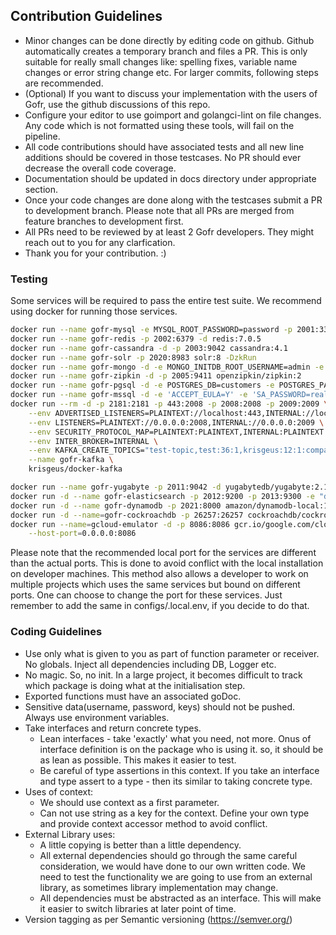 ## Contribution Guidelines
* Minor changes can be done directly by editing code on github. Github automatically creates a temporary branch and
  files a PR. This is only suitable for really small changes like: spelling fixes, variable name changes or error string
  change etc. For larger commits, following steps are recommended.
* (Optional) If you want to discuss your implementation with the users of Gofr, use the github discussions of this repo.
* Configure your editor to use goimport and golangci-lint on file changes. Any code which is not formatted using these
  tools, will fail on the pipeline.
* All code contributions should have associated tests and all new line additions should be covered in those testcases.
  No PR should ever decrease the overall code coverage.
* Documentation should be updated in docs directory under appropriate section.
* Once your code changes are done along with the testcases submit a PR to development branch. Please note that all PRs
  are merged from feature branches to development first.
* All PRs need to be reviewed by at least 2 Gofr developers. They might reach out to you for any clarfication.
* Thank you for your contribution. :)

### Testing
Some services will be required to pass the entire test suite. We recommend using docker for running those services.
  ```bash
  docker run --name gofr-mysql -e MYSQL_ROOT_PASSWORD=password -p 2001:3306 -d mysql:8.0.30
  docker run --name gofr-redis -p 2002:6379 -d redis:7.0.5
  docker run --name gofr-cassandra -d -p 2003:9042 cassandra:4.1
  docker run --name gofr-solr -p 2020:8983 solr:8 -DzkRun
  docker run --name gofr-mongo -d -e MONGO_INITDB_ROOT_USERNAME=admin -e MONGO_INITDB_ROOT_PASSWORD=admin123 -p 2004:27017 mongo:6.0.2
  docker run --name gofr-zipkin -d -p 2005:9411 openzipkin/zipkin:2
  docker run --name gofr-pgsql -d -e POSTGRES_DB=customers -e POSTGRES_PASSWORD=root123 -p 2006:5432 postgres:15.1
  docker run --name gofr-mssql -d -e 'ACCEPT_EULA=Y' -e 'SA_PASSWORD=reallyStrongPwd123' -p 2007:1433 mcr.microsoft.com/azure-sql-edge
  docker run --rm -d -p 2181:2181 -p 443:2008 -p 2008:2008 -p 2009:2009 \
      --env ADVERTISED_LISTENERS=PLAINTEXT://localhost:443,INTERNAL://localhost:2009 \
      --env LISTENERS=PLAINTEXT://0.0.0.0:2008,INTERNAL://0.0.0.0:2009 \
      --env SECURITY_PROTOCOL_MAP=PLAINTEXT:PLAINTEXT,INTERNAL:PLAINTEXT \
      --env INTER_BROKER=INTERNAL \
      --env KAFKA_CREATE_TOPICS="test-topic,test:36:1,krisgeus:12:1:compact" \
      --name gofr-kafka \
      krisgeus/docker-kafka

  docker run --name gofr-yugabyte -p 2011:9042 -d yugabytedb/yugabyte:2.14.5.0-b18 bin/yugabyted start --daemon=false  
  docker run -d --name gofr-elasticsearch -p 2012:9200 -p 2013:9300 -e "discovery.type=single-node" elasticsearch:6.8.6 
  docker run -d --name gofr-dynamodb -p 2021:8000 amazon/dynamodb-local:1.22.0
  docker run -d --name=gofr-cockroachdb -p 26257:26257 cockroachdb/cockroach:v21.2.4 start-single-node --insecure
  docker run --name=gcloud-emulator -d -p 8086:8086 gcr.io/google.com/cloudsdktool/google-cloud-cli:emulators gcloud beta emulators pubsub start --project=test123 \
      --host-port=0.0.0.0:8086
  ```
  Please note that the recommended local port for the services are different than the actual ports. This is done to
  avoid conflict with the local installation on developer machines. This method also allows a developer to work on
  multiple projects which uses the same services but bound on different ports. One can choose to change the port for
  these services. Just remember to add the same in configs/.local.env, if you decide to do that.

### Coding Guidelines
* Use only what is given to you as part of function parameter or receiver. No globals. Inject all dependencies including
  DB, Logger etc.
* No magic. So, no init. In a large project, it becomes difficult to track which package is doing what at the
  initialisation step.
* Exported functions must have an associated goDoc.
* Sensitive data(username, password, keys) should not be pushed. Always use environment variables.
* Take interfaces and return concrete types.
    - Lean interfaces - take 'exactly' what you need, not more. Onus of interface definition is on the package who is
      using it. so, it should be as lean as possible. This makes it easier to test.
    - Be careful of type assertions in this context. If you take an interface and type assert to a type - then its
      similar to taking concrete type.
* Uses of context:
    - We should use context as a first parameter.
    - Can not use string as a key for the context. Define your own type and provide context accessor method to avoid
      conflict.
* External Library uses:
    - A little copying is better than a little dependency.
    - All external dependencies should go through the same careful consideration, we would have done to our own written
      code. We need to test the functionality we are going to use from an external library, as sometimes library
      implementation may change.
    - All dependencies must be abstracted as an interface. This will make it easier to switch libraries at later point
      of time.
* Version tagging as per Semantic versioning (https://semver.org/)

